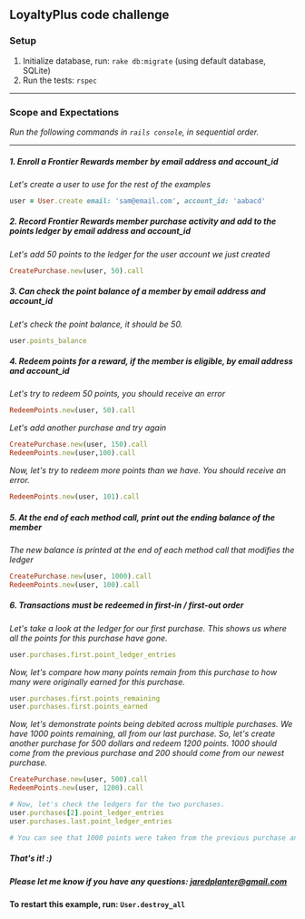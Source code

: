 ## LoyaltyPlus code challenge


### Setup

1. Initialize database, run: `rake db:migrate` (using default database, SQLite)
2. Run the tests: `rspec`
___


### Scope and Expectations
 _Run the following commands in `rails console`, in sequential order._
 ___


 ##### 1. Enroll a Frontier Rewards member by email address and account_id

 _Let's create a user to use for the rest of the examples_
 ```ruby
 user = User.create email: 'sam@email.com', account_id: 'aabacd'
 ```

 ##### 2. Record Frontier Rewards member purchase activity and add to the points ledger by email address and account_id

 _Let's add 50 points to the ledger for the user account we just created_
 ```ruby
 CreatePurchase.new(user, 50).call
 ```

 ##### 3. Can check the point balance of a member by email address and account_id

 _Let's check the point balance, it should be 50._
 ```ruby
 user.points_balance
 ```

 ##### 4. Redeem points for a reward, if the member is eligible, by email address and account_id

 _Let's try to redeem 50 points, you should receive an error_
 ```ruby
 RedeemPoints.new(user, 50).call
 ```

 _Let's add another purchase and try again_
 ```ruby
 CreatePurchase.new(user, 150).call
 RedeemPoints.new(user,100).call
 ```

 _Now, let's try to redeem more points than we have. You should receive an error._
 ```ruby
 RedeemPoints.new(user, 101).call
 ```

 ##### 5. At the end of each method call, print out the ending balance of the member

 _The new balance is printed at the end of each method call that modifies the ledger_
 ```ruby
 CreatePurchase.new(user, 1000).call
 RedeemPoints.new(user, 100).call
 ```

 ##### 6. Transactions must be redeemed in first-in / first-out order

 _Let's take a look at the ledger for our first purchase. This shows us where all the points for this purchase have gone._
 ```ruby
 user.purchases.first.point_ledger_entries
 ```

 _Now, let's compare how many points remain from this purchase to how many were originally earned for this purchase._
 ```ruby
 user.purchases.first.points_remaining
 user.purchases.first.points_earned
 ```

 _Now, let's demonstrate points being debited across multiple purchases. We have 1000 points remaining, all from our last purchase. So, let's create another purchase for 500 dollars and redeem 1200 points. 1000 should come from the previous purchase and 200 should come from our newest purchase._
 ```ruby
 CreatePurchase.new(user, 500).call
 RedeemPoints.new(user, 1200).call

 # Now, let's check the ledgers for the two purchases.
 user.purchases[2].point_ledger_entries
 user.purchases.last.point_ledger_entries

 # You can see that 1000 points were taken from the previous purchase and 200 points were taken from our most recent purchase
 ```

 ##### That's it! :) 
 ##### Please let me know if you have any questions: jaredplanter@gmail.com

 #### To restart this example, run: `User.destroy_all`
